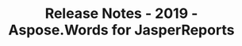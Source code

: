 ﻿---
title: Release Notes - 2019 - Aspose.Words for JasperReports
articleTitle: Release Notes - 2019
linktitle: Release Notes - 2019
description: "Release Notes - 2019 – learn about the latest updates and fixes."
type: docs
weight: 20
url: /jasperreports/release-notes-2019/
---


